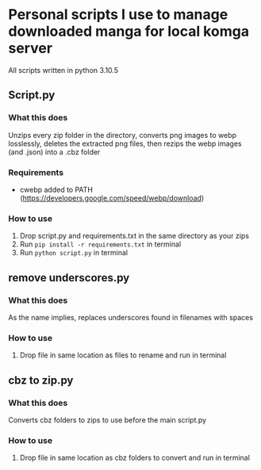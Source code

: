 # Personal scripts I use to manage downloaded manga for local komga server

All scripts written in python 3.10.5

## Script.py

### What this does
Unzips every zip folder in the directory, converts png images to webp losslessly, deletes the extracted png files, then rezips the webp images (and .json) into a .cbz folder

### Requirements
* cwebp added to PATH (https://developers.google.com/speed/webp/download)
### How to use
1. Drop script.py and requirements.txt in the same directory as your zips
2. Run `pip install -r requirements.txt` in terminal
3. Run `python script.py` in terminal

## remove underscores.py

### What this does
As the name implies, replaces underscores found in filenames with spaces


### How to use
1. Drop file in same location as files to rename and run in terminal

## cbz to zip.py

### What this does
Converts cbz folders to zips to use before the main script.py


### How to use
1. Drop file in same location as cbz folders to convert and run in terminal